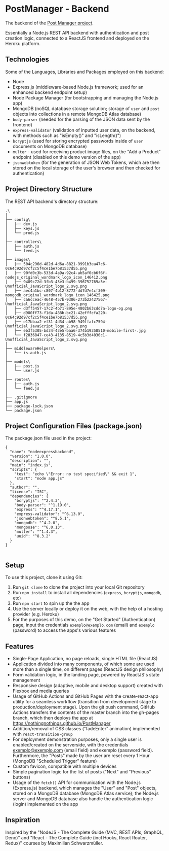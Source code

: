 # PostManager - Backend

The backend of the [Post Manager project](https://github.com/nothingnothings/PostManager).

Essentially a Node.js REST API backend with authentication and post creation logic, connected to a ReactJS frontend and deployed on the Heroku platform.


## Technologies

Some of the Languages, Libraries and Packages employed on this backend:

- Node
- Express.js (middleware-based Node.js framework; used for an enhanced backend endpoint setup)
- Node Package Manager (for bootstrapping and managing the Node.js app)
- MongoDB (noSQL database storage solution; storage of `user` and `post` objects into collections in a remote MongoDB Atlas database)
- `body-parser` (needed for the parsing of the JSON data sent by the frontend)
- `express-validator` (validation of inputted user data, on the backend, with methods such as "isEmpty()" and "isLength()")
- `bcryptjs` (used for storing encrypted passwords inside of `user` documents on MongoDB database)
- `multer` - used for receiving product image files, on the "Add a Product" endpoint (disabled on this demo version of the app)
- `jsonwebtoken` (for the generation of JSON Web Tokens, which are then stored on the local storage of the user's browser and then checked for authentication)


## Project Directory Structure

The REST API backend's directory structure:

```
.\
│
├── config\
│   ├── dev.js
│   ├── keys.js
│   └── prod.js
│
├── controllers\
│   ├── auth.js
│   └── feed.js
│
├── images\
│   ├── 504c296d-482d-4d6a-8821-9991b3ea47c6-0c64c92d97cf2c5f4ce1be7b81537d55.png
│   ├── 90fd0c3b-533d-4a9a-92c4-ab5af0cb6f6f-nodejs_original_wordmark_logo_icon_146412.png
│   ├── 9409c72d-3fb3-43e3-b499-396752769a5e-Unofficial_JavaScript_logo_2.svg.png
│   ├── aec4a1bc-c807-4b12-8772-dd7d7e4cf309-mongodb_original_wordmark_logo_icon_146425.png
│   ├── ca6cceac-4648-457b-9306-273b22427567-Unofficial_JavaScript_logo_2.svg.png
│   ├── d3ff5457-17c2-4b71-895e-4802b63cdd7a-logo-og.png
│   ├── d980ff73-f1da-488b-bc21-42efffcfa220-0c64c92d97cf2c5f4ce1be7b81537d55.png
│   ├── e17bbaa2-ef31-4d34-ab98-949ffafc7594-Unofficial_JavaScript_logo_2.svg.png
│   ├── eb3f5305-bd34-43e5-baa6-374b19358510-mobile-first-.jpg
│   └── f2036847-ce43-4135-8519-4c5b3d4030c1-Unofficial_JavaScript_logo_2.svg.png
│
├── middlewareHelpers\
│   └── is-auth.js
│
├── models\
│   ├── post.js
│   └── user.js
│
├── routes\
│   ├── auth.js
│   └── feed.js
│
├── .gitignore
├── app.js
├── package-lock.json
└── package.json
```

## Project Configuration Files (package.json)

The package.json file used in the project:

```
{
  "name": "nodeexpressbackend",
  "version": "1.0.0",
  "description": "",
  "main": "index.js",
  "scripts": {
    "test": "echo \"Error: no test specified\" && exit 1",
    "start": "node app.js"
  },
  "author": "",
  "license": "ISC",
  "dependencies": {
    "bcryptjs": "^2.4.3",
    "body-parser": "^1.19.0",
    "express": "^4.17.1",
    "express-validator": "^6.13.0",
    "jsonwebtoken": "^8.5.1",
    "mongodb": "^4.2.0",
    "mongoose": "^6.0.13",
    "multer": "^1.4.3",
    "uuid": "^8.3.2"
  }
}


```

## Setup

To use this project, clone it using Git:

1. Run `git clone` to clone the project into your local Git repository
2. Run `npm install` to install all dependencies (`express`, `bcryptjs`, `mongodb`, etc)
3. Run `npm start` to spin up the the app
4. Use the server locally or deploy it on the web, with the help of a hosting provider (e.g. Heroku)
5. For the purposes of this demo, on the "Get Started" (Authentication) page, input the credentials `exemplo@exemplo.com` (email) and `exemplo` (password) to access the apps's various features

## Features

- Single-Page Application, no page reloads, single HTML file (ReactJS)
- Application divided into many components, of which some are used more than a single time, on different pages (ReactJS design philosophy)
- Form validation logic, in the landing page, powered by ReactJS's state management
- Responsive design (adaptive, mobile and desktop support) created with Flexbox and media queries
- Usage of GitHub Actions and GitHub Pages with the create-react-app utility for a seamless workflow (transition from development stage to production/deployment stage). Upon the git push command, GitHub Actions transfers the contents of the master branch into the gh-pages branch, which then deploys the app at https://nothingnothings.github.io/PostManager
- Addition/removal of CSS classes ("fadeEnter" animation) implemented with `react-transition-group`
- For deployment demonstration purposes, only a single user is enabled/created on the serverside, with the credentials exemplo@exemplo.com (email field) and exemplo (password field). Furthermore, the "Posts" made by the user are reset every 1 Hour (MongoDB "Scheduled Trigger" feature)
- Custom favicon, compatible with multiple devices
- Simple pagination logic for the list of posts ("Next" and "Previous" buttons)
- Usage of the `fetch()` API for communication with the Node.js (Express.js) backend, which manages the "User" and "Post" objects, stored on a MongoDB database (MongoDB Atlas service); the Node.js server and MongoDB database also handle the authentication logic (login) implemented on the app

## Inspiration

Inspired by the "NodeJS - The Complete Guide (MVC, REST APIs, GraphQL, Deno)" and "React - The Complete Guide (incl Hooks, React Router, Redux)" courses by Maximilian Schwarzmüller.
